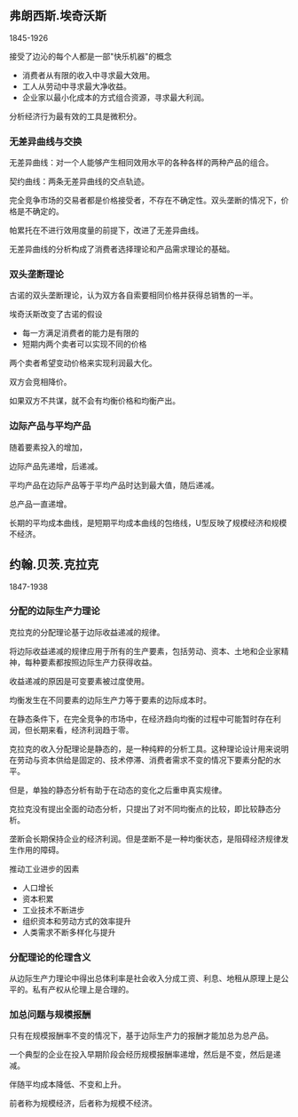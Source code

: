 

## 弗朗西斯.埃奇沃斯

1845-1926

接受了边沁的每个人都是一部"快乐机器"的概念
+ 消费者从有限的收入中寻求最大效用。
+ 工人从劳动中寻求最大净收益。
+ 企业家以最小化成本的方式组合资源，寻求最大利润。

分析经济行为最有效的工具是微积分。

### 无差异曲线与交换

无差异曲线：对一个人能够产生相同效用水平的各种各样的两种产品的组合。

契约曲线：两条无差异曲线的交点轨迹。

完全竞争市场的交易者都是价格接受者，不存在不确定性。双头垄断的情况下，价格是不确定的。

帕累托在不进行效用度量的前提下，改进了无差异曲线。

无差异曲线的分析构成了消费者选择理论和产品需求理论的基础。

### 双头垄断理论

古诺的双头垄断理论，认为双方各自索要相同价格并获得总销售的一半。

埃奇沃斯改变了古诺的假设
+ 每一方满足消费者的能力是有限的
+ 短期内两个卖者可以实现不同的价格

两个卖者希望变动价格来实现利润最大化。

双方会竞相降价。

如果双方不共谋，就不会有均衡价格和均衡产出。


### 边际产品与平均产品

随着要素投入的增加，

边际产品先递增，后递减。

平均产品在边际产品等于平均产品时达到最大值，随后递减。

总产品一直递增。

长期的平均成本曲线，是短期平均成本曲线的包络线，U型反映了规模经济和规模不经济。



## 约翰.贝茨.克拉克

1847-1938

### 分配的边际生产力理论

克拉克的分配理论基于边际收益递减的规律。

将边际收益递减的规律应用于所有的生产要素，包括劳动、资本、土地和企业家精神，每种要素都按照边际生产力获得收益。

收益递减的原因是可变要素被过度使用。

均衡发生在不同要素的边际生产力等于要素的边际成本时。

在静态条件下，在完全竞争的市场中，在经济趋向均衡的过程中可能暂时存在利润，但长期来看，经济利润趋于零。

克拉克的收入分配理论是静态的，是一种纯粹的分析工具。这种理论设计用来说明在劳动与资本供给是固定的、技术停滞、消费者需求不变的情况下要素分配的水平。

但是，单独的静态分析有助于在动态的变化之后重申真实规律。

克拉克没有提出全面的动态分析，只提出了对不同均衡点的比较，即比较静态分析。

垄断会长期保持企业的经济利润。但是垄断不是一种均衡状态，是阻碍经济规律发生作用的障碍。

推动工业进步的因素
+ 人口增长
+ 资本积累
+ 工业技术不断进步
+ 组织资本和劳动方式的效率提升
+ 人类需求不断多样化与提升

### 分配理论的伦理含义

从边际生产力理论中得出总体利率是社会收入分成工资、利息、地租从原理上是公平的。私有产权从伦理上是合理的。


### 加总问题与规模报酬

只有在规模报酬率不变的情况下，基于边际生产力的报酬才能加总为总产品。

一个典型的企业在投入早期阶段会经历规模报酬率递增，然后是不变，然后是递减。

伴随平均成本降低、不变和上升。

前者称为规模经济，后者称为规模不经济。

